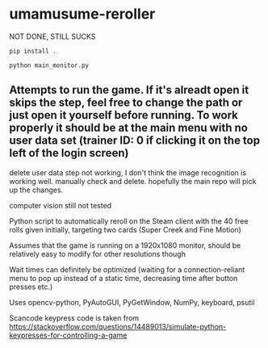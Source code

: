 # umamusume-reroller

NOT DONE, STILL SUCKS

```
pip install .
```

```
python main_monitor.py
```

## Attempts to run the game. If it's alreadt open it skips the step, feel free to change the path or just open it yourself before running. To work properly it should be at the main menu with no user data set (trainer ID: 0 if clicking it on the top left of the login screen)

delete user data step not working, I don't think the image recognition is working well. manually check and delete. hopefully the main repo will pick up the changes.

computer vision still not tested

Python script to automatically reroll on the Steam client with the 40 free rolls given initially, targeting two cards (Super Creek and Fine Motion)

Assumes that the game is running on a 1920x1080 monitor, should be relatively easy to modify for other resolutions though

Wait times can definitely be optimized (waiting for a connection-reliant menu to pop up instead of a static time, decreasing time after button presses etc.)

Uses opencv-python, PyAutoGUI, PyGetWindow, NumPy, keyboard, psutil

Scancode keypress code is taken from <https://stackoverflow.com/questions/14489013/simulate-python-keypresses-for-controlling-a-game>
